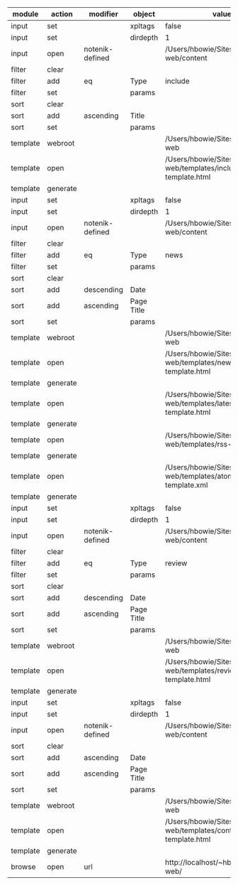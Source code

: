 | module   | action   | modifier        | object     | value                                                                   |
| -------- | -------- | --------------- | ---------- | ----------------------------------------------------------------------- |
| input    | set      |                 | xpltags    | false                                                                   |
| input    | set      |                 | dirdepth   | 1                                                                       |
| input    | open     | notenik-defined |            | /Users/hbowie/Sites/notenik-web/content                                 |
| filter   | clear    |                 |            |                                                                         |
| filter   | add      | eq              | Type       | include                                                                 |
| filter   | set      |                 | params     |                                                                         |
| sort     | clear    |                 |            |                                                                         |
| sort     | add      | ascending       | Title      |                                                                         |
| sort     | set      |                 | params     |                                                                         |
| template | webroot  |                 |            | /Users/hbowie/Sites/notenik-web                                         |
| template | open     |                 |            | /Users/hbowie/Sites/notenik-web/templates/include-template.html         |
| template | generate |                 |            |                                                                         |
| input    | set      |                 | xpltags    | false                                                                   |
| input    | set      |                 | dirdepth   | 1                                                                       |
| input    | open     | notenik-defined |            | /Users/hbowie/Sites/notenik-web/content                                 |
| filter   | clear    |                 |            |                                                                         |
| filter   | add      | eq              | Type       | news                                                                    |
| filter   | set      |                 | params     |                                                                         |
| sort     | clear    |                 |            |                                                                         |
| sort     | add      | descending      | Date       |                                                                         |
| sort     | add      | ascending       | Page Title |                                                                         |
| sort     | set      |                 | params     |                                                                         |
| template | webroot  |                 |            | /Users/hbowie/Sites/notenik-web                                         |
| template | open     |                 |            | /Users/hbowie/Sites/notenik-web/templates/news-page-template.html       |
| template | generate |                 |            |                                                                         |
| template | open     |                 |            | /Users/hbowie/Sites/notenik-web/templates/latest-news-template.html     |
| template | generate |                 |            |                                                                         |
| template | open     |                 |            | /Users/hbowie/Sites/notenik-web/templates/rss-template.xml              |
| template | generate |                 |            |                                                                         |
| template | open     |                 |            | /Users/hbowie/Sites/notenik-web/templates/atom-template.xml             |
| template | generate |                 |            |                                                                         |
| input    | set      |                 | xpltags    | false                                                                   |
| input    | set      |                 | dirdepth   | 1                                                                       |
| input    | open     | notenik-defined |            | /Users/hbowie/Sites/notenik-web/content                                 |
| filter   | clear    |                 |            |                                                                         |
| filter   | add      | eq              | Type       | review                                                                  |
| filter   | set      |                 | params     |                                                                         |
| sort     | clear    |                 |            |                                                                         |
| sort     | add      | descending      | Date       |                                                                         |
| sort     | add      | ascending       | Page Title |                                                                         |
| sort     | set      |                 | params     |                                                                         |
| template | webroot  |                 |            | /Users/hbowie/Sites/notenik-web                                         |
| template | open     |                 |            | /Users/hbowie/Sites/notenik-web/templates/reviews-include-template.html |
| template | generate |                 |            |                                                                         |
| input    | set      |                 | xpltags    | false                                                                   |
| input    | set      |                 | dirdepth   | 1                                                                       |
| input    | open     | notenik-defined |            | /Users/hbowie/Sites/notenik-web/content                                 |
| sort     | clear    |                 |            |                                                                         |
| sort     | add      | ascending       | Date       |                                                                         |
| sort     | add      | ascending       | Page Title |                                                                         |
| sort     | set      |                 | params     |                                                                         |
| template | webroot  |                 |            | /Users/hbowie/Sites/notenik-web                                         |
| template | open     |                 |            | /Users/hbowie/Sites/notenik-web/templates/content-template.html         |
| template | generate |                 |            |                                                                         |
| browse   | open     | url             |            | http://localhost/~hbowie/notenik-web/                                   |